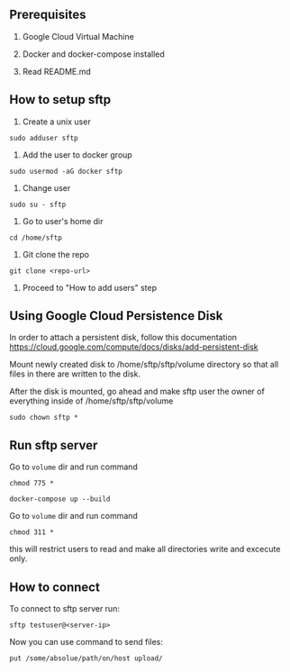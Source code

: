## Prerequisites ##

1. Google Cloud Virtual Machine

1. Docker and docker-compose installed

1. Read README.md


## How to setup sftp ##

1. Create a unix user

```sudo adduser sftp```

1. Add the user to docker group

```sudo usermod -aG docker sftp```

1. Change user

```sudo su - sftp```

1. Go to user's home dir

```cd /home/sftp```

1. Git clone the repo

```git clone <repo-url>```

1. Proceed to "How to add users" step


## Using Google Cloud Persistence Disk ##

In order to attach a persistent disk, follow this documentation https://cloud.google.com/compute/docs/disks/add-persistent-disk

Mount newly created disk to /home/sftp/sftp/volume directory so that all files in there are written to the disk.

After the disk is mounted, go ahead and make sftp user the owner of everything inside of /home/sftp/sftp/volume

```
sudo chown sftp *
```

## Run sftp server ##

Go to `volume` dir and run command 

```chmod 775 * ```

```
docker-compose up --build
```

Go to `volume` dir and run command 

```chmod 311 * ```

this will restrict users to read and make all directories write and excecute only.

## How to connect ##

To connect to sftp server run: 

```
sftp testuser@<server-ip>
```

Now you can use command to send files:

```
put /some/absolue/path/on/host upload/
```

